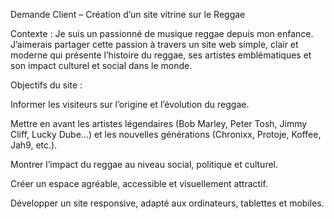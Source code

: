Demande Client – Création d’un site vitrine sur le Reggae

Contexte :
Je suis un passionné de musique reggae depuis mon enfance. J’aimerais partager cette passion à travers un site web simple, clair et moderne qui présente l’histoire du reggae, ses artistes emblématiques et son impact culturel et social dans le monde.

Objectifs du site :

Informer les visiteurs sur l’origine et l’évolution du reggae.

Mettre en avant les artistes légendaires (Bob Marley, Peter Tosh, Jimmy Cliff, Lucky Dube…) et les nouvelles générations (Chronixx, Protoje, Koffee, Jah9, etc.).

Montrer l’impact du reggae au niveau social, politique et culturel.

Créer un espace agréable, accessible et visuellement attractif.

Développer un site responsive, adapté aux ordinateurs, tablettes et mobiles.
